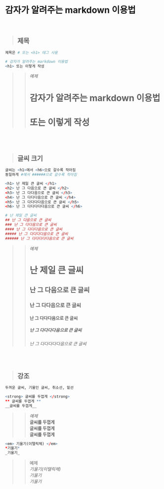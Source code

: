 # __감자가 알려주는 markdown 이용법__  
</br>

> ## 제목

```R
제목은 # 또는 <h1> 태그 사용
```

```R
# 감자가 알려주는 markdown 이용법
<h1> 또는 이렇게 작성
```

>> _예제_
>> # 감자가 알려주는 markdown 이용법 
>> <h1> 또는 이렇게 작성 </h1>
</br>
</br>

> ## 글씨 크기
```R
글씨는 <h1>에서 <h6>으로 갈수록 작아짐
동일하게 #에서 ######으로 갈수록 작아짐
```
```R
<h1> 난 제일 큰 글씨 </h1>
<h2> 난 그 다음으로 큰 글씨 </h2>
<h3> 난 그 다다음으로 큰 글씨 </h3>
<h4> 난 그 다다다음으로 큰 글씨 </h4>
<h5> 난 그 다다다다음으로 큰 글씨 </h5>
<h6> 난 그 다다다다다음으로 큰 글씨 </h6>
```
```R
# 난 제일 큰 글씨
## 난 그 다음으로 큰 글씨
### 난 그 다다음으로 큰 글씨
#### 난 그 다다다음으로 큰 글씨
##### 난 그 다다다다음으로 큰 글씨
###### 난 그 다다다다다음으로 큰 글씨
```
>> _예제_
>> # 난 제일 큰 글씨
>> ## 난 그 다음으로 큰 글씨
>> ### 난 그 다다음으로 큰 글씨
>> #### 난 그 다다다음으로 큰 글씨
>> ##### 난 그 다다다다음으로 큰 글씨
>> ###### 난 그 다다다다다음으로 큰 글씨

</br>

> ## 강조

```R
두꺼운 글씨, 기울인 글씨, 취소선, 밑선
```

```R
<strong> 글씨를 두껍게 </strong>
** 글씨를 두껍게 **
__글씨를 두껍게__
```
>> _예제_ </br>
>> <strong> 글씨를 두껍게 </strong> </br>
>> **글씨를 두껍게** </br>
>> __글씨를 두껍게__ </br>

```R
<em> 기울기(이텔릭체) </em>
*기울기*
_기울기_
```
>> 예제 </br>
>> <em> 기울기(이텔릭체) </em> </br>
>> *기울기* </br>
>> _기울기_ </br>

</br>
